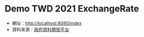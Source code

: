 # Demo TWD 2021 ExchangeRate

- 網址：[http://localhost:8080/index](http://localhost:8080/index)
- 資料來源：[政府資料開放平台](https://data.gov.tw/dataset/105011)
